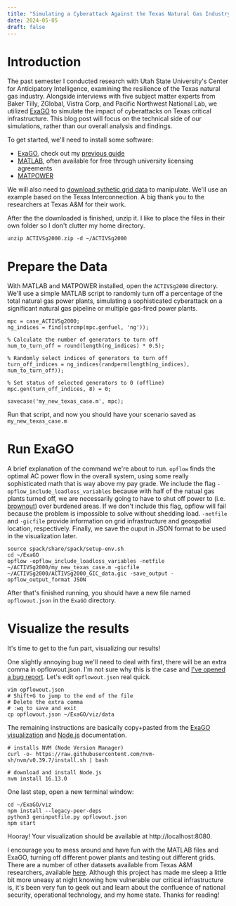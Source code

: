 ```yaml
---
title: "Simulating a Cyberattack Against the Texas Natural Gas Industry with ExaGO"
date: 2024-05-05
draft: false
---
```


# Introduction

The past semester I conducted research with Utah State University's Center for Anticipatory Intelligence, examining the resilience of the Texas natural gas industry. Alongside interviews with five subject matter experts from Baker Tilly, ZGlobal, Vistra Corp, and Pacific Northwest National Lab, we utilized [ExaGO](https://github.com/pnnl/ExaGO) to simulate the impact of cyberattacks on Texas critical infrastructure. This blog post will focus on the technical side of our simulations, rather than our overall analysis and findings.

To get started, we'll need to install some software:

* [ExaGO](https://github.com/pnnl/ExaGO/), check out my [previous guide](https://ned.vc/posts/exago-for-dummies/)
* [MATLAB](https://www.mathworks.com/products/matlab.html), often available for free through university licensing agreements
* [MATPOWER](https://matpower.org/)

We will also need to [download sythetic grid data](https://electricgrids.engr.tamu.edu/electric-grid-test-cases/activsg2000/) to manipulate. We'll use an example based on the Texas Interconnection. A big thank you to the researchers at Texas A&M for their work.

After the the downloaded is finished, unzip it. I like to place the files in their own folder so I don't clutter my home directory.

```
unzip ACTIVSg2000.zip -d ~/ACTIVSg2000
```

# Prepare the Data

With MATLAB and MATPOWER installed, open the `ACTIVSg2000` directory. We'll use a simple MATLAB script to randomly turn off a percentage of the total natural gas power plants, simulating a sophisticated cyberattack on a significant natural gas pipeline or multiple gas-fired power plants.

```
mpc = case_ACTIVSg2000;
ng_indices = find(strcmp(mpc.genfuel, 'ng'));

% Calculate the number of generators to turn off
num_to_turn_off = round(length(ng_indices) * 0.5); 

% Randomly select indices of generators to turn off
turn_off_indices = ng_indices(randperm(length(ng_indices), num_to_turn_off));

% Set status of selected generators to 0 (offline)
mpc.gen(turn_off_indices, 8) = 0;

savecase('my_new_texas_case.m', mpc);
```

Run that script, and now you should have your scenario saved as `my_new_texas_case.m`

# Run ExaGO

A brief explanation of the command we're about to run. `opflow` finds the optimal AC power flow in the overall system, using some really sophisticated math that is way above my pay grade. We include the flag `-opflow_include_loadloss_variables` because with half of the natual gas plants turned off, we are necessarily going to have to shut off power to (i.e. [brownout](https://en.wikipedia.org/wiki/Brownout_(electricity))) over burdened areas. If we don't include this flag, opflow will fail because the problem is impossible to solve without shedding load. `-netfile` and `-gicfile` provide information on grid infrastructure and geospatial location, respectively. Finally, we save the ouput in JSON format to be used in the visualization later.

```
source spack/share/spack/setup-env.sh
cd ~/ExaGO
opflow -opflow_include_loadloss_variables -netfile ~/ACTIVSg2000/my_new_texas_case.m -gicfile ~/ACTIVSg2000/ACTIVSg2000_GIC_data.gic -save_output -opflow_output_format JSON 
```

After that's finished running, you should have a new file named `opflowout.json` in the `ExaGO` directory.

# Visualize the results

It's time to get to the fun part, visualizing our results!

One slightly annoying bug we'll need to deal with first, there will be an extra comma in opflowout.json. I'm not sure why this is the case and [I've opened a bug report](https://github.com/pnnl/ExaGO/issues/134). Let's edit `opflowout.json` real quick.

```
vim opflowout.json
# Shift+G to jump to the end of the file
# Delete the extra comma
# :wq to save and exit
cp opflowout.json ~/ExaGO/viz/data
```

The remaining instructions are basically copy+pasted from the [ExaGO visualization](https://github.com/pnnl/ExaGO/blob/develop/viz/README.md) and [Node.js](https://nodejs.org/en/download/package-manager) documentation.

```
# installs NVM (Node Version Manager)
curl -o- https://raw.githubusercontent.com/nvm-sh/nvm/v0.39.7/install.sh | bash

# download and install Node.js
nvm install 16.13.0
```

One last step, open a new terminal window:

```
cd ~/ExaGO/viz
npm install --legacy-peer-deps
python3 geninputfile.py opflowout.json
npm start
```

Hooray! Your visualization should be available at http://localhost:8080.

I encourage you to mess around and have fun with the MATLAB files and ExaGO, turning off different power plants and testing out different grids. There are a number of other datasets available from Texas A&M researchers, available [here](https://electricgrids.engr.tamu.edu/electric-grid-test-cases/). Although this project has made me sleep a little bit more uneasy at night knowing how vulnerable our critical infrastructure is, it's been very fun to geek out and learn about the confluence of national security, operational technology, and my home state. Thanks for reading!
